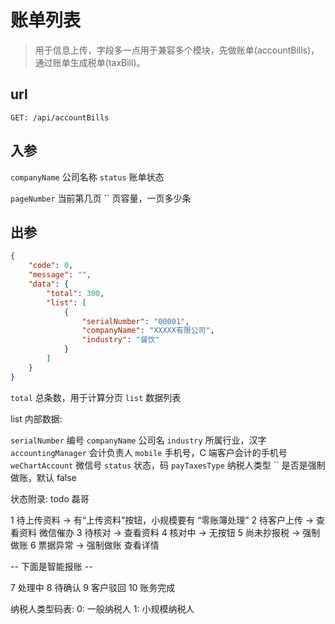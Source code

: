 # 账单列表

> 用于信息上传，字段多一点用于兼容多个模块，先做账单(accountBills)，通过账单生成税单(taxBill)。

## url

```
GET: /api/accountBills
```

## 入参

`companyName` 公司名称
`status` 账单状态

`pageNumber` 当前第几页
`` 页容量，一页多少条

## 出参

```json
{
    "code": 0,
    "message": "",
    "data": {
        "total": 300,
        "list": [
            {
                "serialNumber": "00001",
                "companyName": "XXXXX有限公司",
                "industry": "餐饮"
            }
        ]
    }
}
```

`total` 总条数，用于计算分页
`list` 数据列表

list 内部数据:

`serialNumber` 编号
`companyName` 公司名
`industry` 所属行业，汉字
`accountingManager` 会计负责人
`mobile` 手机号，C 端客户会计的手机号
`weChartAccount` 微信号
`status` 状态，码
`payTaxesType` 纳税人类型
`` 是否是强制做账，默认 false

状态附录: todo 磊哥

1 待上传资料 -> 有“上传资料”按钮，小规模要有 “零账簿处理”
2 待客户上传 -> 查看资料 微信催办
3 待核对 -> 查看资料
4 核对中 -> 无按钮
5 尚未抄报税 -> 强制做账
6 票据异常 -> 强制做账 查看详情

-- 下面是智能报账 --

7 处理中
8 待确认
9 客户驳回
10 账务完成

纳税人类型码表:
0: 一般纳税人
1: 小规模纳税人
